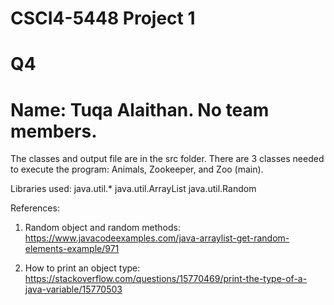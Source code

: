 # CSCI4-5448 Project 1
# Q4
# Name: Tuqa Alaithan. No team members.

The classes and output file are in the src folder. There are 3 classes needed to execute the program: Animals, Zookeeper, and Zoo (main).

Libraries used:
 java.util.*
 java.util.ArrayList
 java.util.Random
 
References:
 1. Random object and random methods:
 https://www.javacodeexamples.com/java-arraylist-get-random-elements-example/971
 
 2. How to print an object type:
 https://stackoverflow.com/questions/15770469/print-the-type-of-a-java-variable/15770503

